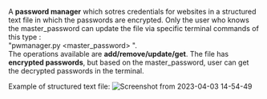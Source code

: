   A **password manager** which sotres credentials for websites in a structured text file in which the passwords are encrypted. Only the user who knows the master_password can update the file via specific terminal commands of this type : <br /> "pwmanager.py <master_password> <operation> <website> <username> <password>". <br /> The operations available are **add/remove/update/get**. The file has **encrypted passwords**, but based on the master_password, user can get the decrypted passwords in the terminal.
  
 Example of structured text file: 
![Screenshot from 2023-04-03 14-54-49](https://user-images.githubusercontent.com/79147895/229501935-3ab7961f-c6f9-415f-bff0-38bbef16adc8.png)
